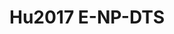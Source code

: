 # Hu2017 E-NP-DTS
<a name="material" />
<script type="application/ld+json">

  {
    "@context": "https://schema.org/",
    "@type": "ChemicalSubstance",
    "http://purl.org/dc/terms/conformsTo":
      {
        "@type": "CreativeWork",
        "@id": "https://bioschemas.org/profiles/ChemicalSubstance/0.4-RELEASE/"
      },
    "@id": "https://egonw.github.io/nanowiki/nanowiki474.html#material",
    "name": "Hu2017 E-NP-DTS",
    "sameAs: "http://127.0.0.1/mediawiki/index.php/Special:URIResolver/Hu2017_E-2DNP-2DDTS"
  }
</script>

